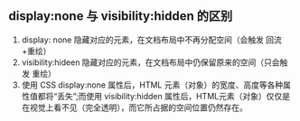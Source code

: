 ## display:none 与 visibility:hidden 的区别

1. display: none 隐藏对应的元素，在文档布局中不再分配空间（会触发 回流+重绘）
2. visibility:hideen 隐藏对应的元素，在文档布局中仍保留原来的空间（只会触发 重绘）
3. 使用 CSS display:none 属性后，HTML 元素（对象）的宽度、高度等各种属性值都将“丢失”;而使用 visibility:hidden 属性后，HTML元素（对象）仅仅是在视觉上看不见（完全透明），而它所占据的空间位置仍然存在。